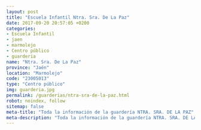 ```yaml
---
layout: post
title: "Escuela Infantil Ntra. Sra. De La Paz"
date: 2017-09-20 20:57:05 +0200
categories:
- Escuela Infantil
- jaen
- marmolejo
- Centro público
- guarderia
name: "Ntra. Sra. De La Paz"
province: "Jaén"
location: "Marmolejo"
code: "23005013"
type: "Centro público"
img: guarderia.jpg
permalink: /guarderias/ntra-sra-de-la-paz.html
robot: noindex, follow
sitemap: false
meta-title: "Toda la información de la guardería NTRA. SRA. DE LA PAZ"
meta-description: "Toda la información de la guardería NTRA. SRA. DE LA PAZ"
---
```

